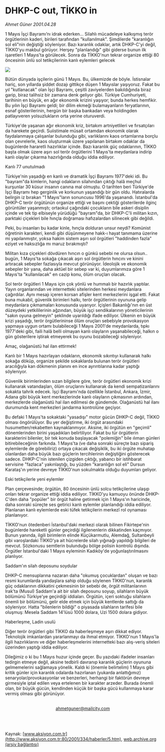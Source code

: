 # DHKP-C out, TİKKO in

*Ahmet Güner 2001.04.28*

<div>
 <p class="spot">
  1 Mayıs İşçi Bayramı’nı idrak ederken... Silahlı mücadeleye kalkışmış terör  örgütlerinin kaderi, birileri tarafından  "kullanılmak". Şimdilerde  "karanlığın  sol eli"nin değiştiği  söyleniyor. Bazı  karanlık odaklar,  artık DHKP-C'yi  değil, TİKKO'yu  makbul görüyor.  Herşey "planlandığı"  gibi giderse bunun ilk işaretleri 1  Mayıs'ta görülecek. Sonra da  TİKKO'nun tekrar  organize ettiği 80  öncesinin ünlü sol  tetikçilerinin kanlı  eylemleri gelecek
 </p>
 <p class="metin">
 </p>
 <img border="0" src="/web/20020325033652im_/http://www.aksiyon.com.tr/2001/334/resimler/1Mayis.jpg"/>
 <p class="metin">
  Bütün dünyada işçilerin günü 1 Mayıs. Bu, ülkemizde de böyle. İstisnalar hariç, son yıllarda şiddet dozajı gittikçe düşen 1 Mayıslar yaşıyoruz. Fakat bu yıl "kutlanacak" olan İşçi Bayramı, çeşitli zaviyelerden bakıldığında biraz garip, biraz talihsiz bir zamana denk geliyor gibi. Türkiye Cumhuriyeti, tarihinin en büyük, en ağır ekonomik krizini yaşıyor; bunda herkes hemfikir. Bu yılın İşçi Bayramı geldi; bir dilim ekmeği bulamayanların feryatlarının, esnaf gösterilerinin, hergün bir başka bankadan veya holdingden patlayıveren yolsuzlukların orta yerine oturuverdi.
 </p>
 <p class="metin">
  Türkiye'de yaşanan ağır ekonomik kriz, birtakım artniyetlileri ve fırsatçıları da harekete geçirdi. Suiistimale müsait ortamdan ekonomik olarak faydalanmaya çalışanlar bulunduğu gibi, varlıklarını kaos ortamlarına borçlu olan çevrelerle, kaos oluşturmak üzere yapılanan birtakım odaklar da bugünlerde hararetli hazırlıklar içinde. Bazı karanlık güç odaklarının, TİKKO başta olmak üzere aşırı sol terör örgütlerini 1 Mayıs'ta meydanlara indirip kanlı olaylar çıkarma hazırlığında olduğu iddia ediliyor.
 </p>
 <p class="arabaslik">
  Kanlı 77 unutulmadı
 </p>
 <p class="metin">
  Türkiye'nin yaşadığı en kanlı ve dramatik İşçi Bayramı 1977'deki idi. Bu "bayram"da kimlerin, hangi odakların silahından çıktığı halâ meçhul kurşunlar 30 küsur insanın canına mal olmuştu. O tarihten beri Türkiye'de İşçi Bayramı hep gerginlik ve korkunun yaşandığı bir gün oldu. Hatıralarda belirgin iz bırakan "1 Mayıs"ların sonuncusu 1996'da yaşanandı. İstanbul'da DHKP-C terör örgütünün organize ettiği ve başını çektiği gösterilerde ilginç görüntüler yaşanmıştı; ortaokul çağındaki çocukların bile askeri disiplin içinde ve tek tip elbiseyle yürüdüğü "bayram"da, bir DHKP-C'li militan kızın, parktaki çiçekleri bile hınçla doğraması hafızalardan silinecek gibi değildi.
 </p>
 <p class="metin">
  Peki, bu insanları bu kadar kinle, hınçla dolduran unsur neydi? Komünist öğretinin karakteri, kendi gibi düşünmeyene hakk-ı hayat tanımama üzerine mi yapılanmıştır, yoksa hakim sistem aşırı sol örgütleri "haddinden fazla" eziyet ve haksızlığa mı maruz bırakmıştı?
 </p>
 <p class="metin">
  Militan kıza çiçekleri dövdüren hıncın o günkü sebebi ne olursa olsun.. bugün, 1 Mayıs'ta sokağa çıkacak aşırı sol örgütlerin hıncını ve kinini artıracak sebepler fazlasıyla mevcut görünüyor. İdeolojik ve ekonomik sebepler bir yana, daha aktüel bir sebep var ki, duyumlarımıza göre 1 Mayıs'ta "kullanılacak" en cazip konu, ölüm oruçları olacak.
 </p>
 <p class="metin">
  Sol terör örgütleri 1 Mayıs için çok yönlü ve hummalı bir hazırlık yaptılar. Yayın organlarından ve internetteki sitelerinden herkesi meydanlara çağırdılar. Aynı mesajı içeren korsan afişler kent merkezlerini işgal etti. Fakat buna mukabil, güvenlik birimleri halkı, terör örgütlerinin oyununa gelip meydanlara çıkmamaları konusunda uyarıyor. İçişleri Bakanlığı'nın en üst düzeydeki yetkililerinin ağzından, büyük işçi sendikalarının yöneticilerinin "sakın oyuna gelmeyin" şeklinde uyarıldığı ifade ediliyor. Ülkenin en büyük krizi yaşadığı, terör örgütlerininse ölüm oruçları sebebiyle provokasyon yapmaya uygun ortamı bulabileceği 1 Mayıs 2001'de meydanlarda, tıpkı 1977'deki gibi, faili halâ belli olmayan kanlı olayların yaşanabileceği, halkın o gün gösterilere iştirak etmeyerek bu oyunu bozabileceği söyleniyor.
 </p>
 <p class="arabaslik">
  Amaç, olağanüstü hal ilan ettirmek!
 </p>
 <p class="metin">
  Kanlı bir 1 Mayıs hazırlayan odakların, ekonomik sıkıntıyı kullanarak halkı sokağa döküp, organize şekilde sokaklarda bulunan terör örgütleri aracılığıyla kan dökmenin planını en ince ayrıntılarına kadar yaptığı söyleniyor.
 </p>
 <p class="metin">
  Güvenlik birimlerinden sızan bilgilere göre, terör örgütleri ekonomik krizi kullanarak vatandaşları, ölüm oruçlarını kullanarak da kendi sempatizanlarını sokakta tahrik edecek. İşçi Bayramı'nda özellikle İstanbul, Ankara, İzmir, Adana gibi büyük kent merkezlerinde kanlı olayların çıkmasının ardından, merkezlerde olağanüstü hal ilan edilmesi de gündemde. Olağanüstü hal ilanı durumunda kent merkezleri jandarma kontrolüne geçiyor.
 </p>
 <p class="metin">
  Bu defaki 1 Mayıs'ta sokaktaki "yasadışı" motor gücün DHKP-C değil, TİKKO olması öngörülüyor. Bu yer değiştirme, iki örgüt arasındaki husumetten/rekabetten kaynaklanmıyor. Aksine, iki örgütün en "geçimli" dönemlerinden birini yaşadıkları belirtiliyor. Fakat bu tür örgütlerin karakterini bilenler, bir tek konuda başlayacak "polemiğin" bile ılıman günleri bitirebileceğinin farkında. 1 Mayıs'ta (ve daha sonraki süreçte bazı sipariş eylemlerde de görebiliriz) ortaya çıkacak değişiklik, bu iki örgüte muhatap olanlardan daha büyük bazı güçlerin tercihlerinin değiştiğini gösterecek sadece. DHKP-C'nin istenilen çizgiden çıktığı, yabancı bir istihbarat servisine "fazlaca" yakınlaştığı, bu yüzden "karanlığın sol eli" Dursun Karataş'ın yerine devreye TİKKO'nun sokulmakta olduğu duyumları geliyor.
 </p>
 <p class="arabaslik">
  Eski tetikçilerle yeni eylemler
 </p>
 <p class="metin">
  Plan çerçevesinde; örgütün, 80 öncesinin ünlü solcu tetikçilerine ulaşıp onları tekrar organize ettiği iddia ediliyor. TİKKO'yu kamuoyu önünde DHKP-C'den daha "popüler" bir örgüt haline getirmek için 1 Mayıs'ın haricinde, daha sonraki süreçte ses getirici kanlı eylemler planlandığı iddia ediliyor. Planlanan kanlı eylemlerde eski tüfek tetikçilerin merkezî rol oynaması planlanıyor.
 </p>
 <p class="metin">
  TİKKO'nun ötedenberi İstanbul'daki merkezi olarak bilinen Fikirtepe'nin bugünlerde hareketli günler geçirdiği ilgilenenlerin dikkatinden kaçmıyor. Bunun yanında, ilgili birimlerin elinde Küçükarmutlu, Alemdağ, Sultanbeyli gibi varoşlardaki TİKKO'ya ait hücrelerde silah yığınağı yapıldığı bilgileri de mevcut. Sözkonusu semtlerin bulunduğu bölge polisin kontrolü dışında. Örgütler İstanbul'daki 1 Mayıs eyleminin Kadıköy'de yoğunlaştırılmasını planlıyor.
 </p>
 <p class="metin">
  Saddam'ın silah deposunu soydular
 </p>
 <p class="metin">
  DHKP-C mensuplarına nazaran daha "okumuş çocuklardan" oluşan ve bazı resmi kurumlarda yandaşlara sahip olduğu söylenen TİKKO'nun, karanlık güç odaklarının dikkatini çekmesinin bir sebebi de, örgüt militanlarının Irak'ta (Musul) Saddam'a ait bir silah deposunu soyup, silahların büyük bölümünü Türkiye'ye geçirdiği iddiaları. Örgütün, içeri soktuğu silahların önemli bir bölümünü, gelir elde etmek için büyük kentlerde sattığı da söyleniyor. Hatta "bilenlerin bildiği" o piyasada silahların tarifesi bile oluşmuş: Mesela Saddam 14'lüsü 1000 dolara, Uzi 1500 dolara gidiyor.
 </p>
 <p class="arabaslik">
  Haberleşme, Ladin usulü
 </p>
 <p class="metin">
  Diğer terör örgütleri gibi TİKKO da haberleşmeye aşırı dikkat ediyor. Teknolojik imkanlardan yararlanmayı da ihmal etmiyor. TİKKO'nun 1 Mayıs'la ilgili hazırlıklarını ve diğer haberleşmelerini internetteki bazı alış-veriş siteleri üzerinden yaptığı iddia ediliyor.
 </p>
 <p class="metin">
  Dileğimiz o ki bu 1 Mayıs huzur içinde geçer. Bu yazıdaki ifadeler insanları tedirgin etmeye değil, aksine tedbirli davranıp karanlık güçlerin oyununa gelmemelerini sağlamaya yönelik. Kaldı ki (önemle belirtelim) 1 Mayıs gibi kritik günler için karanlık odalarda hazırlanan (yukarda anlattığımız) senaryolar/provokasyonlar ve benzerleri, herhangi bir faktörün devreye girmesiyle iptal edilen veya ertelenen bir karakter arzeder. Burada önemli olan, bir büyük gücün, kendinden küçük bir başka gücü kullanmaya karar vermiş olması gibi görünüyor.
 </p>
 <br/>
 <center>
  <a class="anaorta" href="http://web.archive.org/web/20020325033652/mailto:ahmetguner@mailcity.com">
   ahmetguner@mailcity.com
  </a>
 </center>
 <br/>
 <br/>
 <br/>
</div>

Kaynak: [www.aksiyon.com.tr](http://www.aksiyon.com.tr:80/2001/334/haberler/5.htm), [web.archive.org (arşiv bağlantısı)](http://web.archive.org/web/20020325033652/http://www.aksiyon.com.tr:80/2001/334/haberler/5.htm)
